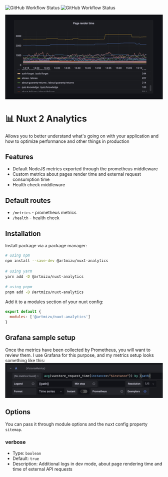 ![GitHub Workflow Status](https://img.shields.io/github/workflow/status/artmizu/analytics-nuxt-2/CI?label=CI&style=plastic) ![GitHub Workflow Status](https://img.shields.io/github/workflow/status/artmizu/analytics-nuxt-2/release-please?label=release&style=plastic)

![Cover](https://raw.githubusercontent.com/artmizu/analytics-nuxt-2/main/.github/cover.jpg)

# 📊 Nuxt 2 Analytics 
Allows you to better understand what's going on with your application and how to optimize performance and other things in production

## Features
* Default NodeJS metrics exported through the prometheus middleware
* Custom metrics about pages render time and external request consumption time
* Health check middleware

## Default routes
* `/metrics` - prometheus metrics
* `/health` - health check

## Installation
Install package via a package manager: 
```bash
# using npm
npm install --save-dev @artmizu/nuxt-analytics

# using yarm
yarn add -D @artmizu/nuxt-analytics

# using pnpm
pnpm add -D @artmizu/nuxt-analytics
```

Add it to a modules section of your nuxt config:
```js
export default {
  modules: ['@artmizu/nuxt-analytics']
}
```

## Grafana sample setup
Once the metrics have been collected by Prometheus, you will want to review them. I use Grafana for this purpose, and my metrics setup looks something like this:
![Cover](https://raw.githubusercontent.com/artmizu/analytics-nuxt-2/main/.github/grafana.jpg)

## Options
You can pass it through module options and the nuxt config property `sitemap`.

### verbose
- Type: `boolean`
- Default: `true`
- Description: Additional logs in dev mode, about page rendering time and time of external API requests